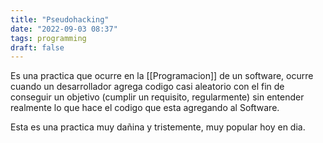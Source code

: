 ```yaml
---
title: "Pseudohacking"
date: "2022-09-03 08:37"
tags: programming
draft: false
---
```

Es una practica que ocurre en la [[Programacion]] de un software, ocurre cuando un desarrollador agrega codigo casi aleatorio con el fin de conseguir un objetivo (cumplir un requisito, regularmente) sin entender realmente lo que hace el codigo que esta agregando al Software.

Esta es una practica muy dañina y tristemente, muy popular hoy en dia.
